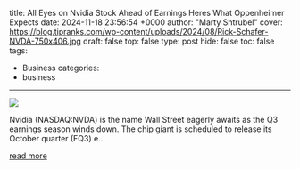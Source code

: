title: All Eyes on Nvidia Stock Ahead of Earnings Heres What Oppenheimer Expects
date: 2024-11-18 23:56:54 +0000
author: "Marty Shtrubel"
cover: https://blog.tipranks.com/wp-content/uploads/2024/08/Rick-Schafer-NVDA-750x406.jpg
draft: false
top: false
type: post
hide: false
toc: false
tags:
  - Business
categories:
  - business
---

![](https://blog.tipranks.com/wp-content/uploads/2024/08/Rick-Schafer-NVDA-750x406.jpg)

Nvidia (NASDAQ:NVDA) is the name Wall Street eagerly awaits as the Q3 earnings season winds down. The chip giant is scheduled to release its October quarter (FQ3) e...

[read more](https://www.tipranks.com/news/all-eyes-on-nvidia-stock-ahead-of-earnings-heres-what-oppenheimer-expects)
